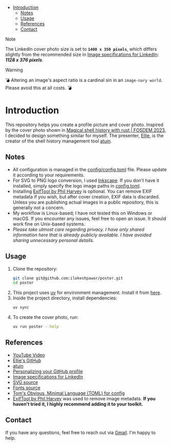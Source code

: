 - [Introduction](#introduction)
  - [Notes](#notes)
  - [Usage](#usage)
  - [References](#references)
  - [Contact](#contact)

>[!NOTE]
> The LinkedIn cover photo size is set to **`1400 x 350 pixels`**, which differs slightly from the recommended size in [Image specifications for LinkedIn](https://www.linkedin.com/help/linkedin/answer/a563309/image-specifications-for-your-linkedin-pages-and-career-pages?lang=en): ***1128 x 376 pixels***.

>[!WARNING]
>:bomb: Altering an image's aspect ratio is a cardinal sin in an `image-nary world`. Please avoid this at all costs. :bomb:

# Introduction
This repository helps you create a profile picture and cover photo. Inspired by the cover photo shown in [Magical shell history with rust | FOSDEM 2023](https://www.youtube.com/watch?v=uyRmV19qJ2o), I decided to design something similar for myself. The presenter, [Ellie](https://github.com/ellie), is the creator of the shell history management tool [atuin](https://atuin.sh/).

## Notes
- All configuration is managed in the [config/config.toml](./config/config.toml) file. Please update it according to your requirements.
- For SVG to PNG logo conversion, I used [Inkscape](https://inkscape.org/). If you don't have it installed, simply specify the logo image paths in [config.toml](./config/config.toml).
- Installing [ExifTool by Phil Harvey](https://exiftool.org/) is optional. You can remove EXIF metadata if you wish, but after cover creation, EXIF data is discarded. Unless you are publishing actual images in a public repository, this is generally not a concern.
- My workflow is Linux-based; I have not tested this on Windows or macOS. If you encounter any issues, feel free to open an issue. It should work fine on Unix-based systems.
- *Please take utmost care regarding privacy. I have only shared information here that is already publicly available. I have avoided sharing unnecessary personal details.*

## Usage
1. Clone the repository:
   ```bash
   git clone git@github.com:ilokeshpawar/poster.git
   cd poster
   ```
2. This project uses [uv](https://docs.astral.sh/uv/) for environment management. Install it from [here](https://docs.astral.sh/uv/getting-started/installation/).
3. Inside the project directory, install dependencies:
   ```bash
   uv sync
   ```
4. To create the cover photo, run:
   ```bash
   uv run poster --help
   ```

## References
- [YouTube Video](https://www.youtube.com/watch?v=uyRmV19qJ2o)
- [Ellie's GitHub](https://github.com/ellie)
- [atuin](https://atuin.sh/)
- [Personalizing your GitHub profile](https://docs.github.com/en/account-and-profile/get-started/personalizing-your-profile)
- [Image specifications for LinkedIn](https://www.linkedin.com/help/linkedin/answer/a563309/image-specifications-for-your-linkedin-pages-and-career-pages?lang=en)
- [SVG source](https://www.svgrepo.com/)
- [Fonts source](https://fonts.google.com/noto/specimen/Noto+Sans+Mono)
- [Tom's Obvious, Minimal Language (TOML) for config](https://toml.io/en/)
- [ExifTool by Phil Harvey](https://exiftool.org/) was used to remove image metadata. **If you haven't tried it, I highly recommend adding it to your toolkit.**

## Contact
If you have any questions, feel free to reach out via [Gmail](mailto:ilokeshpawar@gmail.com). I'm happy to help.

